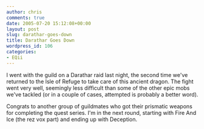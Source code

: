 ```yaml
---
author: chris
comments: true
date: 2005-07-20 15:12:08+00:00
layout: post
slug: darathar-goes-down
title: Darathar Goes Down
wordpress_id: 106
categories:
- EQii
---
```


I went with the guild on a Darathar raid last night, the second time we've returned to the Isle of Refuge to take care of this ancient dragon. The fight went very well, seemingly less difficult than some of the other epic mobs we've tackled (or in a couple of cases, attempted is probably a better word).

Congrats to another group of guildmates who got their prismatic weapons for completing the quest series. I'm in the next round, starting with Fire And Ice (the rez vox part) and ending up with Deception.


